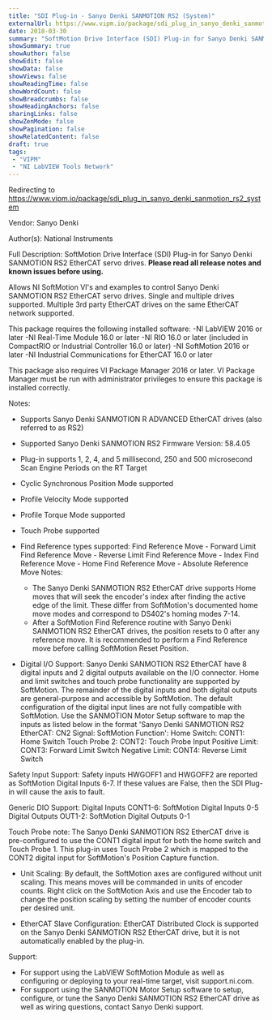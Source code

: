 ```yaml
---
title: "SDI Plug-in - Sanyo Denki SANMOTION RS2 (System)"
externalUrl: https://www.vipm.io/package/sdi_plug_in_sanyo_denki_sanmotion_rs2_system
date: 2018-03-30
summary: "SoftMotion Drive Interface (SDI) Plug-in for Sanyo Denki SANMOTION RS2 EtherCAT servo drives."
showSummary: true
showAuthor: false
showEdit: false
showData: false
showViews: false
showReadingTime: false
showWordCount: false
showBreadcrumbs: false
showHeadingAnchors: false
sharingLinks: false
showZenMode: false
showPagination: false
showRelatedContent: false
draft: true
tags:
 - "VIPM"
 - "NI LabVIEW Tools Network"
---
```


Redirecting to https://www.vipm.io/package/sdi_plug_in_sanyo_denki_sanmotion_rs2_system

Vendor: Sanyo Denki

Author(s): National Instruments
 
Full Description:
SoftMotion Drive Interface (SDI) Plug-in for Sanyo Denki SANMOTION RS2 EtherCAT servo drives. **Please read all release notes and known issues before using.**

Allows NI SoftMotion VI's and examples to control Sanyo Denki SANMOTION RS2 EtherCAT servo drives. Single and multiple drives supported. Multiple 3rd party EtherCAT drives on the same EtherCAT network supported.

This package requires the following installed software:
-NI LabVIEW 2016 or later
-NI Real-Time Module 16.0 or later
-NI RIO 16.0 or later (included in CompactRIO or Industrial Controller 16.0 or later)
-NI SoftMotion 2016 or later
-NI Industrial Communications for EtherCAT 16.0 or later

This package also requires VI Package Manager 2016 or later.
VI Package Manager must be run with administrator privileges to ensure this package is installed correctly.

Notes:
- Supports Sanyo Denki SANMOTION R ADVANCED EtherCAT drives (also referred to as RS2)
- Supported Sanyo Denki SANMOTION RS2 Firmware Version: 58.4.05
- Plug-in supports 1, 2, 4, and 5 millisecond, 250 and 500 microsecond Scan Engine Periods on the RT Target
- Cyclic Synchronous Position Mode supported
- Profile Velocity Mode supported
- Profile Torque Mode supported
- Touch Probe supported
- Find Reference types supported:
  Find Reference Move - Forward Limit
  Find Reference Move - Reverse Limit
  Find Reference Move - Index
  Find Reference Move - Home
  Find Reference Move - Absolute
  Reference Move Notes:
  - The Sanyo Denki SANMOTION RS2 EtherCAT drive supports Home moves that will seek the encoder's index after finding the active edge of the limit. These differ from SoftMotion's documented home move modes and correspond to DS402's homing modes 7-14.
  - After a SoftMotion Find Reference routine with Sanyo Denki SANMOTION RS2 EtherCAT drives, the position resets to 0 after any reference move. It is recommended to perform a Find Reference move before calling SoftMotion Reset Position.

- Digital I/O Support:
Sanyo Denki SANMOTION RS2 EtherCAT have 8 digital inputs and 2 digital outputs available on the I/O connector. Home and limit switches and touch probe functionality are supported by SoftMotion. The remainder of the digital inputs and both digital outputs are general-purpose and accessible by SoftMotion.
The default configuration of the digital input lines are not fully compatible with SoftMotion. Use the SANMOTION Motor Setup software to map the inputs as listed below in the format 'Sanyo Denki SANMOTION RS2 EtherCAT: CN2 Signal: SoftMotion Function':
Home Switch:      CONT1: Home Switch
Touch Probe 2:   CONT2: Touch Probe Input
Positive Limit:      CONT3: Forward Limit Switch
Negative Limit:    CONT4: Reverse Limit Switch

Safety Input Support:
Safety inputs HWGOFF1 and HWGOFF2 are reported as SoftMotion Digital Inputs 6-7. If these values are False, then the SDI Plug-in will cause the axis to fault.

Generic DIO Support:
Digital Inputs CONT1-6: SoftMotion Digital Inputs 0-5
Digital Outputs OUT1-2: SoftMotion Digital Outputs 0-1

Touch Probe note:
The Sanyo Denki SANMOTION RS2 EtherCAT drive is pre-configured to use the CONT1 digital input for both the home switch and Touch Probe 1. This plug-in uses Touch Probe 2 which is mapped to the CONT2 digital input for SoftMotion's Position Capture function.

- Unit Scaling:
By default, the SoftMotion axes are configured without unit scaling. This means moves will be commanded in units of encoder counts. Right click on the SoftMotion Axis and use the Encoder tab to change the position scaling by setting the number of encoder counts per desired unit.

- EtherCAT Slave Configuration:
EtherCAT Distributed Clock is supported on the Sanyo Denki SANMOTION RS2 EtherCAT drive, but it is not automatically enabled by the plug-in.

Support:
- For support using the LabVIEW SoftMotion Module as well as configuring or deploying to your real-time target, visit support.ni.com.
- For support using the SANMOTION Motor Setup software to setup, configure, or tune the Sanyo Denki SANMOTION RS2 EtherCAT drive as well as wiring questions, contact Sanyo Denki support.